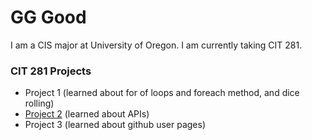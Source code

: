 # GG Good

I am a CIS major at University of Oregon. I am currently taking CIT 281.

### CIT 281 Projects
- Project 1 (learned about for of loops and foreach method, and dice rolling)
- [Project 2](https://uo-cit.github.io/project-2-G-G-Good/) (learned about APIs)
- Project 3 (learned about github user pages)
